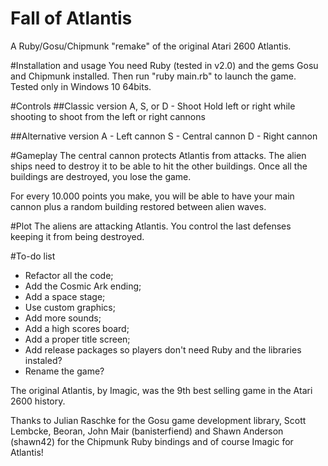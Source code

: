 # Fall of Atlantis
A Ruby/Gosu/Chipmunk "remake" of the original Atari 2600 Atlantis.

#Installation and usage
You need Ruby (tested in v2.0) and the gems Gosu and Chipmunk installed. Then run "ruby main.rb" to launch the game. Tested only in Windows 10 64bits.

#Controls
##Classic version
A, S, or D - Shoot
Hold left or right while shooting to shoot from the left or right cannons

##Alternative version
A - Left cannon
S - Central cannon
D - Right cannon

#Gameplay
The central cannon protects Atlantis from attacks. The alien ships need to destroy it to be able to hit the other buildings. Once all the buildings are destroyed, you lose the game.

For every 10.000 points you make, you will be able to have your main cannon plus a random building restored between alien waves.

#Plot
The aliens are attacking Atlantis. You control the last defenses keeping it from being destroyed.

#To-do list
- Refactor all the code;
- Add the Cosmic Ark ending;
- Add a space stage;
- Use custom graphics;
- Add more sounds;
- Add a high scores board;
- Add a proper title screen;
- Add release packages so players don't need Ruby and the libraries instaled?
- Rename the game?

The original Atlantis, by Imagic, was the 9th best selling game in the Atari 2600 history.

Thanks to Julian Raschke for the Gosu game development library, Scott Lembcke, Beoran, John Mair (banisterfiend) and Shawn Anderson (shawn42) for the Chipmunk Ruby bindings and of course Imagic for Atlantis!
